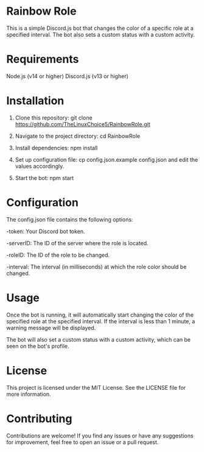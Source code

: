# Rainbow Role 
This is a simple Discord.js bot that changes the color of a specific role at a specified interval. The bot also sets a custom status with a custom activity.

# Requirements
Node.js (v14 or higher)
Discord.js (v13 or higher)
# Installation
1. Clone this repository: git clone https://github.com/TheLinuxChoice5/RainbowRole.git

2. Navigate to the project directory: cd RainbowRole

3. Install dependencies: npm install

4. Set up configuration file: cp config.json.example config.json and edit the values accordingly.

5. Start the bot: npm start
# Configuration
The config.json file contains the following options:

-token: Your Discord bot token.

-serverID: The ID of the server where the role is located.

-roleID: The ID of the role to be changed.

-interval: The interval (in milliseconds) at which the role color should be changed.
# Usage
Once the bot is running, it will automatically start changing the color of the specified role at the specified interval. If the interval is less than 1 minute, a warning message will be displayed.

The bot will also set a custom status with a custom activity, which can be seen on the bot's profile.

# License
This project is licensed under the MIT License. See the LICENSE file for more information.

# Contributing
Contributions are welcome! If you find any issues or have any suggestions for improvement, feel free to open an issue or a pull request.

